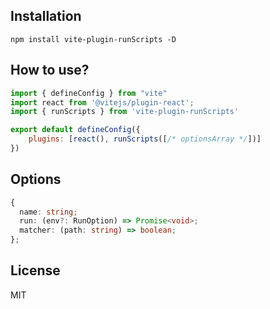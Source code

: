 ## Installation
```
npm install vite-plugin-runScripts -D
```

## How to use?
```js
import { defineConfig } from "vite"
import react from '@vitejs/plugin-react';
import { runScripts } from 'vite-plugin-runScripts'

export default defineConfig({
	plugins: [react(), runScripts([/* optionsArray */])]
})
```

## Options
```ts
{
  name: string;
  run: (env?: RunOption) => Promise<void>;
  matcher: (path: string) => boolean;
};
```

## License
MIT
